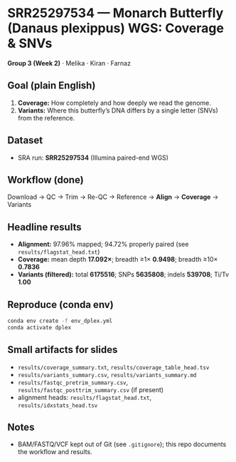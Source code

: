 # SRR25297534 — Monarch Butterfly (Danaus plexippus) WGS: Coverage & SNVs

**Group 3 (Week 2)** · Melika · Kiran · Farnaz

## Goal (plain English)
1) **Coverage:** How completely and how deeply we read the genome.  
2) **Variants:** Where this butterfly’s DNA differs by a single letter (SNVs) from the reference.

## Dataset
- SRA run: **SRR25297534** (Illumina paired-end WGS)

## Workflow (done)
Download → QC → Trim → Re-QC → Reference → **Align** → **Coverage** → Variants

## Headline results
- **Alignment:** 97.96% mapped; 94.72% properly paired (see `results/flagstat_head.txt`)
- **Coverage:** mean depth **17.092×**; breadth ≥1× **0.9498**; breadth ≥10× **0.7836**
- **Variants (filtered):** total **6175516**; SNPs **5635808**; indels **539708**; Ti/Tv **1.00**

## Reproduce (conda env)
```bash
conda env create -f env_dplex.yml
conda activate dplex
```

## Small artifacts for slides
- `results/coverage_summary.txt`, `results/coverage_table_head.tsv`
- `results/variants_summary.csv`, `results/variants_summary.md`
- `results/fastqc_pretrim_summary.csv`, `results/fastqc_posttrim_summary.csv` (if present)
- alignment heads: `results/flagstat_head.txt`, `results/idxstats_head.tsv`

## Notes
- BAM/FASTQ/VCF kept out of Git (see `.gitignore`); this repo documents the workflow and results.
